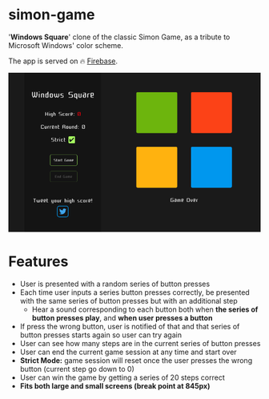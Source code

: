 # simon-game

  '**Windows Square**' clone of the classic Simon Game, as a tribute to Microsoft Windows' color scheme.

  The app is served on 🔥 [Firebase](https://square-simon-game.firebaseapp.com/).

  ![Windows Square](./pictures/gameOver-screenshot.png?raw=true "Windows Square")

# Features
  * User is presented with a random series of button presses
  * Each time user inputs a series button presses correctly, be presented with the same series of button presses but with an additional step
    * Hear a sound corresponding to each button both when **the series of button presses play**, and **when user presses a button**
  * If press the wrong button, user is notified of that and that series of button presses starts again so user can try again
  * User can see how many steps are in the current series of button presses
  * User can end the current game session at any time and start over
  * **Strict Mode:** game session will reset once the user presses the wrong button (current step go down to 0)
  * User can win the game by getting a series of 20 steps correct
  * **Fits both large and small screens (break point at 845px)**